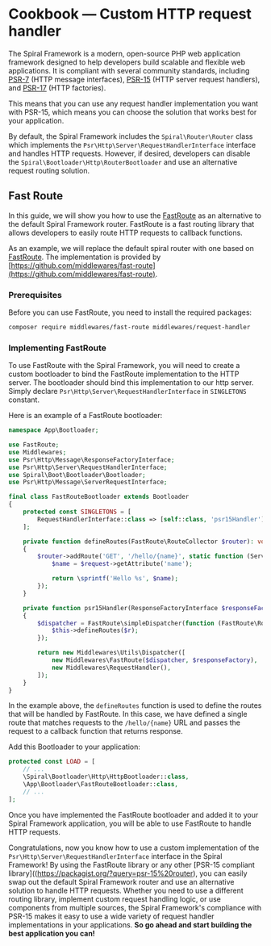 # Cookbook — Custom HTTP request handler

The Spiral Framework is a modern, open-source PHP web application framework designed to help developers build scalable
and flexible web applications. It is compliant with several community standards,
including [PSR-7](https://www.php-fig.org/psr/psr-7/) (HTTP message
interfaces), [PSR-15](https://www.php-fig.org/psr/psr-15/) (HTTP server request handlers),
and [PSR-17](https://www.php-fig.org/psr/psr-17/) (HTTP factories).

This means that you can use any request handler implementation you want with PSR-15, which means you can choose the
solution that works best for your application.

By default, the Spiral Framework includes the `Spiral\Router\Router` class which implements the
`Psr\Http\Server\RequestHandlerInterface` interface and handles HTTP requests. However, if desired, developers can
disable the `Spiral\Bootloader\Http\RouterBootloader` and use an alternative request routing solution.

## Fast Route

In this guide, we will show you how to use the [FastRoute](https://github.com/nikic/FastRoute) as an alternative to the
default Spiral Framework router. FastRoute is a fast routing library that allows developers to easily route HTTP
requests to callback functions.

As an example, we will replace the default spiral router with one based
on [FastRoute](https://github.com/nikic/FastRoute). The implementation is provided
by [https://github.com/middlewares/fast-route](https://github.com/middlewares/fast-route).

### Prerequisites

Before you can use FastRoute, you need to install the required packages:

```bash
composer require middlewares/fast-route middlewares/request-handler
```

### Implementing FastRoute

To use FastRoute with the Spiral Framework, you will need to create a custom bootloader to bind the FastRoute
implementation to the HTTP server. The bootloader should bind this implementation to our http server. Simply
declare `Psr\Http\Server\RequestHandlerInterface` in `SINGLETONS` constant.

Here is an example of a FastRoute bootloader:

```php
namespace App\Bootloader;

use FastRoute;
use Middlewares;
use Psr\Http\Message\ResponseFactoryInterface;
use Psr\Http\Server\RequestHandlerInterface;
use Spiral\Boot\Bootloader\Bootloader;
use Psr\Http\Message\ServerRequestInterface;

final class FastRouteBootloader extends Bootloader
{
    protected const SINGLETONS = [
        RequestHandlerInterface::class => [self::class, 'psr15Handler'],
    ];

    private function defineRoutes(FastRoute\RouteCollector $router): void
    {
        $router->addRoute('GET', '/hello/{name}', static function (ServerRequestInterface $request): string {
            $name = $request->getAttribute('name');

            return \sprintf('Hello %s', $name);
        });
    }

    private function psr15Handler(ResponseFactoryInterface $responseFactory): RequestHandlerInterface
    {
        $dispatcher = FastRoute\simpleDispatcher(function (FastRoute\RouteCollector $r) {
            $this->defineRoutes($r);
        });

        return new Middlewares\Utils\Dispatcher([
            new Middlewares\FastRoute($dispatcher, $responseFactory),
            new Middlewares\RequestHandler(),
        ]);
    }
}
```

In the example above, the `defineRoutes` function is used to define the routes that will be handled by FastRoute. In
this case, we have defined a single route that matches requests to the `/hello/{name}` URL and passes the request to a
callback function that returns response.

Add this Bootloader to your application:

```php app/src/Application/Kernel.php
protected const LOAD = [
    // ...
    \Spiral\Bootloader\Http\HttpBootloader::class,
    \App\Bootloader\FastRouteBootloader::class,
    // ...
];
```

Once you have implemented the FastRoute bootloader and added it to your Spiral Framework application, you will be able
to use FastRoute to handle HTTP requests.

Congratulations, now you know how to use a custom implementation of the `Psr\Http\Server\RequestHandlerInterface`
interface in the Spiral Framework! By using the FastRoute library or any
other [PSR-15 compliant library]((https://packagist.org/?query=psr-15%20router), you can easily swap out the default
Spiral Framework router and use an alternative solution to handle HTTP requests. Whether you need to use a different 
routing library, implement custom request handling logic, or use components from multiple sources, the Spiral 
Framework's compliance with PSR-15 makes it easy to use a wide variety of request handler implementations in
your applications. **So go ahead and start building the best application you can!**